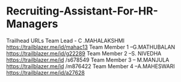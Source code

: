 # Recruiting-Assistant-For-HR-Managers
Trailhead URLs
Team Lead - C .MAHALAKSHMI
https://trailblazer.me/id/mahac13
Team Member 1 –G.MATHUBALAN
https://trailblazer.me/id/g22289
Team Member 2 –S. NIVEDHA
https://trailblazer.me/id /s678549
Team Member 3 – M.MANJULA
https://trailblazer.me/id /m876422
Team Member 4 –A.MAHESWARI
https://trailblazer.me/id/a27628
